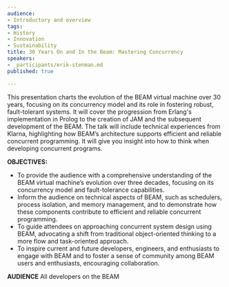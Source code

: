 ```yaml
---
audience:
- Introductory and overview
tags:
- History
- Innovation
- Sustainability
title: 30 Years On and In the Beam: Mastering Concurrency
speakers:
- _participants/erik-stenman.md
published: true

---
```

This presentation charts the evolution of the BEAM virtual machine over 30 years, focusing on its concurrency model and its role in fostering robust, fault-tolerant systems. It will cover the progression from Erlang's implementation in Prolog to the creation of JAM and the subsequent development of the BEAM. The talk will include technical experiences from Klarna, highlighting how BEAM’s architecture supports efficient and reliable concurrent programming. It will give you insight into how to think when developing concurrent programs.

**OBJECTIVES:**
* To provide the audience with a comprehensive understanding of the BEAM virtual machine’s evolution over three decades, focusing on its concurrency model and fault-tolerance capabilities.
* Inform the audience on technical aspects of BEAM, such as schedulers, process isolation, and memory management, and to demonstrate how these components contribute to efficient and reliable concurrent programming.
* To guide attendees on approaching concurrent system design using BEAM, advocating a shift from traditional object-oriented thinking to a more flow and task-oriented approach.
* To inspire current and future developers, engineers, and enthusiasts to engage with BEAM and to  foster a sense of community among BEAM users and enthusiasts, encouraging collaboration.

**AUDIENCE**
All developers on the BEAM
